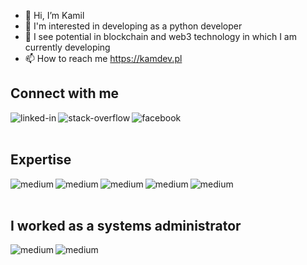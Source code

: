 - 👋 Hi, I’m Kamil
- 👀 I'm interested in developing as a python developer
- 🌱 I see potential in blockchain and web3 technology in which I am currently developing
- 📫 How to reach me https://kamdev.pl

## Connect with me
[<img align="left" alt="linked-in" src="https://img.shields.io/badge/linkedin-%230077B5.svg?&style=for-the-badge&logo=linkedin&logoColor=white" />](https://www.linkedin.com/in/kamil-webdev)
[<img align="left" alt="stack-overflow" src="https://img.shields.io/badge/stack%20overflow-FE7A16?logo=stack-overflow&logoColor=white&style=for-the-badge" />](https://stackoverflow.com/users/8289710/kamwebdev)
[<img align="left" alt="facebook" src="https://img.shields.io/badge/facebook-%231877F2.svg?&style=for-the-badge&logo=facebook&logoColor=white" />](https://www.facebook.com/KMKamilM/)
<br>
<br>

## Expertise
<img align="left" alt="medium" src="https://img.shields.io/badge/Django-092E20?style=for-the-badge&logo=django&logoColor=white" />
<img align="left" alt="medium" src="https://img.shields.io/badge/Python-14354C?style=for-the-badge&logo=python&logoColor=white" />
<img align="left" alt="medium" src="https://img.shields.io/badge/React-20232A?style=for-the-badge&logo=react&logoColor=61DAFB" />
<img align="left" alt="medium" src="https://img.shields.io/badge/MySQL-00000F?style=for-the-badge&logo=mysql&logoColor=white" />
<img align="left" alt="medium" src="https://img.shields.io/badge/Flutter-02569B?style=for-the-badge&logo=flutter&logoColor=white" />
<br>
<br>

## I worked as a systems administrator
<img align="left" alt="medium" src="https://img.shields.io/badge/Cent%20OS-262577?style=for-the-badge&logo=CentOS&logoColor=white" />
<img align="left" alt="medium" src="https://img.shields.io/badge/Debian-A81D33?style=for-the-badge&logo=debian&logoColor=white" />
	
<!-- 
## Github Statistics
<img src="https://github-readme-stats.vercel.app/api?username=Kamwebdev&theme=dark">
-->
